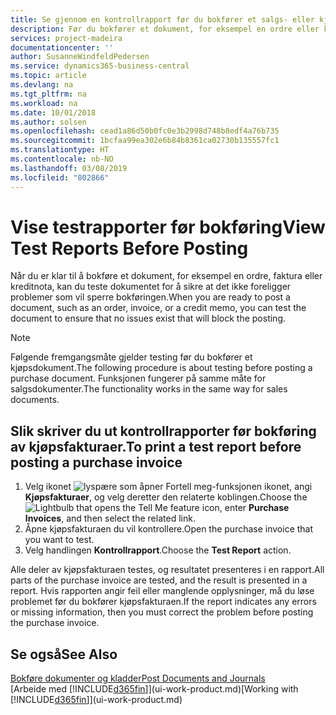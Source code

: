 ```yaml
---
title: Se gjennom en kontrollrapport før du bokfører et salgs- eller kjøpsdokument | Microsoft-dokumentasjon
description: Før du bokfører et dokument, for eksempel en ordre eller kreditnota, kan du teste og gå gjennom det for å se etter feil som kan blokkere bokføringen.
services: project-madeira
documentationcenter: ''
author: SusanneWindfeldPedersen
ms.service: dynamics365-business-central
ms.topic: article
ms.devlang: na
ms.tgt_pltfrm: na
ms.workload: na
ms.date: 10/01/2018
ms.author: solsen
ms.openlocfilehash: cead1a86d50b0fc0e3b2998d748b8edf4a76b735
ms.sourcegitcommit: 1bcfaa99ea302e6b84b8361ca02730b135557fc1
ms.translationtype: HT
ms.contentlocale: nb-NO
ms.lasthandoff: 03/08/2019
ms.locfileid: "802866"
---
```

# <a name="view-test-reports-before-posting"></a><span data-ttu-id="5f561-103">Vise testrapporter før bokføring</span><span class="sxs-lookup"><span data-stu-id="5f561-103">View Test Reports Before Posting</span></span>
<span data-ttu-id="5f561-104">Når du er klar til å bokføre et dokument, for eksempel en ordre, faktura eller kreditnota, kan du teste dokumentet for å sikre at det ikke foreligger problemer som vil sperre bokføringen.</span><span class="sxs-lookup"><span data-stu-id="5f561-104">When you are ready to post a document, such as an order, invoice, or a credit memo, you can test the document to ensure that no issues exist that will block the posting.</span></span>

> [!NOTE]  
>   <span data-ttu-id="5f561-105">Følgende fremgangsmåte gjelder testing før du bokfører et kjøpsdokument.</span><span class="sxs-lookup"><span data-stu-id="5f561-105">The following procedure is about testing before posting a purchase document.</span></span> <span data-ttu-id="5f561-106">Funksjonen fungerer på samme måte for salgsdokumenter.</span><span class="sxs-lookup"><span data-stu-id="5f561-106">The functionality works in the same way for sales documents.</span></span>

## <a name="to-print-a-test-report-before-posting-a-purchase-invoice"></a><span data-ttu-id="5f561-107">Slik skriver du ut kontrollrapporter før bokføring av kjøpsfakturaer.</span><span class="sxs-lookup"><span data-stu-id="5f561-107">To print a test report before posting a purchase invoice</span></span>
1. <span data-ttu-id="5f561-108">Velg ikonet ![lyspære som åpner Fortell meg-funksjonen](media/ui-search/search_small.png "Fortell hva du vil gjøre") ikonet, angi **Kjøpsfakturaer**, og velg deretter den relaterte koblingen.</span><span class="sxs-lookup"><span data-stu-id="5f561-108">Choose the ![Lightbulb that opens the Tell Me feature](media/ui-search/search_small.png "Tell me what you want to do") icon, enter **Purchase Invoices**, and then select the related link.</span></span>
2. <span data-ttu-id="5f561-109">Åpne kjøpsfakturaen du vil kontrollere.</span><span class="sxs-lookup"><span data-stu-id="5f561-109">Open the purchase invoice that you want to test.</span></span>
3. <span data-ttu-id="5f561-110">Velg handlingen **Kontrollrapport**.</span><span class="sxs-lookup"><span data-stu-id="5f561-110">Choose the **Test Report** action.</span></span>  

<span data-ttu-id="5f561-111">Alle deler av kjøpsfakturaen testes, og resultatet presenteres i en rapport.</span><span class="sxs-lookup"><span data-stu-id="5f561-111">All parts of the purchase invoice are tested, and the result is presented in a report.</span></span> <span data-ttu-id="5f561-112">Hvis rapporten angir feil eller manglende opplysninger, må du løse problemet før du bokfører kjøpsfakturaen.</span><span class="sxs-lookup"><span data-stu-id="5f561-112">If the report indicates any errors or missing information, then you must correct the problem before posting the purchase invoice.</span></span>

## <a name="see-also"></a><span data-ttu-id="5f561-113">Se også</span><span class="sxs-lookup"><span data-stu-id="5f561-113">See Also</span></span>
[<span data-ttu-id="5f561-114">Bokføre dokumenter og kladder</span><span class="sxs-lookup"><span data-stu-id="5f561-114">Post Documents and Journals</span></span>](ui-post-documents-journals.md)  
<span data-ttu-id="5f561-115">[Arbeide med [!INCLUDE[d365fin](includes/d365fin_md.md)]](ui-work-product.md)</span><span class="sxs-lookup"><span data-stu-id="5f561-115">[Working with [!INCLUDE[d365fin](includes/d365fin_md.md)]](ui-work-product.md)</span></span>

